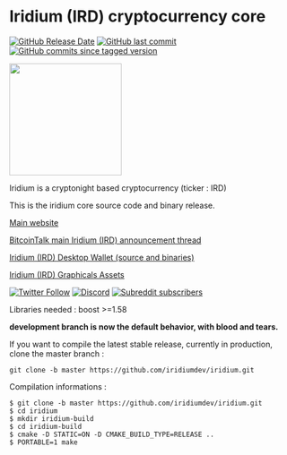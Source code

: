 # Iridium (IRD) cryptocurrency core

[![GitHub Release Date](https://img.shields.io/github/release-date/iridiumdev/Iridium-IRD-Core?color=lightgrey&label=Latest%20release&logo=github&style=plastic)](https://github.com/iridiumdev/Iridium-IRD-Core/releases/latest)
[![GitHub last commit](https://img.shields.io/github/last-commit/iridiumdev/Iridium-IRD-Core?color=lightgrey&logo=github&style=plastic)](https://github.com/iridiumdev/Iridium-IRD-Core/commits)
[![GitHub commits since tagged version](https://img.shields.io/github/commits-since/iridiumdev/Iridium-IRD-Core/v5.0.0?color=lightgrey&label=commits%20since%20latest%20release&logo=github&style=plastic)](https://github.com/iridiumdev/Iridium-IRD-Core/commits)

<img src="https://www.ird.cash/wp-content/uploads/2019/01/iridium.svg" width="200" height="200">

Iridium is a cryptonight based cryptocurrency (ticker : IRD)

This is the iridium core source code and binary release.

[Main website](http://www.ird.cash)

[BitcoinTalk main Iridium (IRD) announcement thread](https://bitcointalk.org/index.php?topic=2150442.0;all)

[Iridium (IRD) Desktop Wallet (source and binaries)](https://github.com/iridiumdev/Iridium-IRD-wallet)

[Iridium (IRD) Graphicals Assets](https://github.com/iridiumdev/Iridium-IRD-Graphical-Assets)

[![Twitter Follow](https://img.shields.io/twitter/follow/iridiumcash?label=Twitter&color=lightgrey&logo=Twitter&style=plastic)](https://www.ird.cash)
[![Discord](https://img.shields.io/discord/363789167274098688?label=Discord&color=lightgrey&logo=Discord&style=plastic)](https://discord.gg/xU85tpS)
[![Subreddit subscribers](https://img.shields.io/reddit/subreddit-subscribers/IridiumCoin?color=lightgrey&label=Reddit&logo=Reddit&logoColor=orange&style=plastic)](https://www.reddit.com/r/IridiumCoin)

Libraries needed : boost >=1.58

**development branch is now the default behavior, with blood and tears.**

If you want to compile the latest stable release, currently in production, clone the master branch :
```
git clone -b master https://github.com/iridiumdev/iridium.git
```

Compilation informations : 
```
$ git clone -b master https://github.com/iridiumdev/iridium.git
$ cd iridium
$ mkdir iridium-build
$ cd iridium-build
$ cmake -D STATIC=ON -D CMAKE_BUILD_TYPE=RELEASE ..
$ PORTABLE=1 make
```
